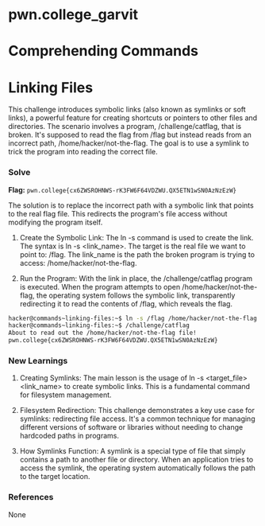 # pwn.college_garvit
# Comprehending Commands

# Linking Files
This challenge introduces symbolic links (also known as symlinks or soft links), a powerful feature for creating shortcuts or pointers to other files and directories. The scenario involves a program, /challenge/catflag, that is broken. It's supposed to read the flag from /flag but instead reads from an incorrect path, /home/hacker/not-the-flag. The goal is to use a symlink to trick the program into reading the correct file.

### Solve
**Flag:** `pwn.college{cx6ZWSROHNWS-rK3FW6F64VDZWU.QX5ETN1wSN0AzNzEzW}`

The solution is to replace the incorrect path with a symbolic link that points to the real flag file. This redirects the program's file access without modifying the program itself.

1. Create the Symbolic Link: The ln -s command is used to create the link. The syntax is ln -s <target> <link_name>.
The target is the real file we want to point to: /flag.
The link_name is the path the broken program is trying to access: /home/hacker/not-the-flag.

2. Run the Program: With the link in place, the /challenge/catflag program is executed.
When the program attempts to open /home/hacker/not-the-flag, the operating system follows the symbolic link, transparently redirecting it to read the contents of /flag, which reveals the flag.

```bash
hacker@commands~linking-files:~$ ln -s /flag /home/hacker/not-the-flag
hacker@commands~linking-files:~$ /challenge/catflag
About to read out the /home/hacker/not-the-flag file!
pwn.college{cx6ZWSROHNWS-rK3FW6F64VDZWU.QX5ETN1wSN0AzNzEzW}
```
    
### New Learnings

1. Creating Symlinks: The main lesson is the usage of ln -s <target_file> <link_name> to create symbolic links. This is a fundamental command for filesystem management.

2. Filesystem Redirection: This challenge demonstrates a key use case for symlinks: redirecting file access. It's a common technique for managing different versions of software or libraries without needing to change hardcoded paths in programs.

3. How Symlinks Function: A symlink is a special type of file that simply contains a path to another file or directory. When an application tries to access the symlink, the operating system automatically follows the path to the target location.

### References 
None